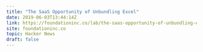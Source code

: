 ```yaml
---
title: "The SaaS Opportunity of Unbundling Excel"
date: 2019-06-03T13:44:14Z
link: https://foundationinc.co/lab/the-saas-opportunity-of-unbundling-excel/?utm_medium=RSS&utm_source=hune
site: foundationinc.co
topic: Hacker News
draft: false
---
```

